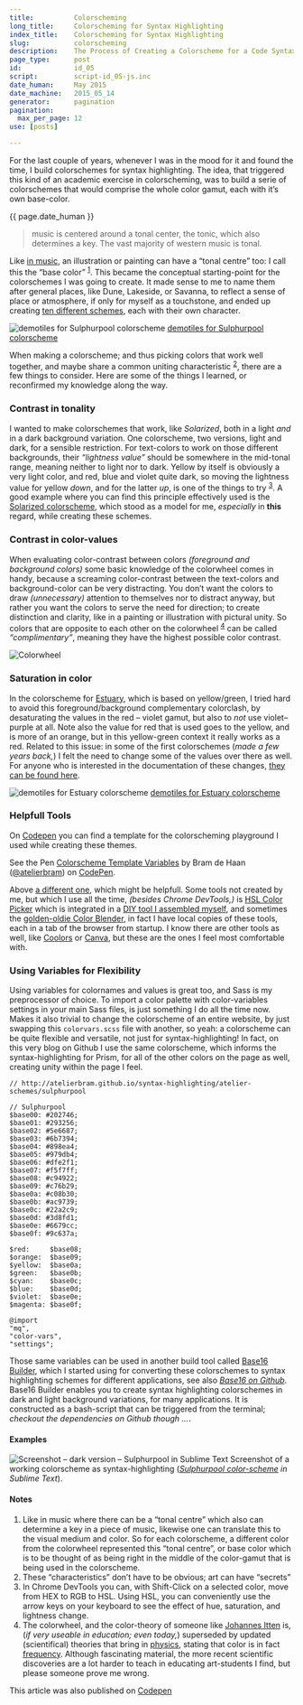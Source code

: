 ```yaml
---
title:          Colorscheming
long_title:     Colorscheming for Syntax Highlighting
index_title:    Colorscheming for Syntax Highlighting
slug:           colorscheming
description:    The Process of Creating a Colorscheme for a Code Syntax Highlighting Theme
page_type:      post
id:             id_05
script:         script-id_05-js.inc
date_human:     May 2015
date_machine:   2015_05_14
generator:      pagination
pagination:
  max_per_page: 12
use: [posts]

---
```


For the last couple of years, whenever I was in the mood for it and found the time, I build colorschemes for syntax highlighting. The idea, that triggered this kind of an academic exercise in colorscheming, was to build a serie of colorschemes that would comprise the whole color gamut, each with it’s own base-color.
<p class="publication-list__item__meta"><time datetime="{{ page.date_machine|replace({'_':'-'}) }}">{{ page.date_human }}</time></p>

> music is centered around a tonal center, the tonic, which also determines a key. The vast majority of western music is tonal.

Like [in music](http://elements-of-music.com/tonality.html#theelement), an illustration or painting can have a “tonal centre” too: I call this the “base color” <sup><a href="#note-1" class="sup-link" id="supLink1">1</a></sup>. This became the conceptual starting-point for the colorschemes I was going to create. It made sense to me to name them after general places, like Dune, Lakeside, or Savanna, to reflect a sense of place or atmosphere, if only for myself as a touchstone, and ended up creating [ten different schemes](http://atelierbram.github.io/syntax-highlighting/atelier-schemes/), each with their own character.

![demotiles for Sulphurpool colorscheme](http://atelierbram.github.io/syntax-highlighting/assets/img/svg/atelierschemes-demotiles-sulphurpool_1200x300.svg)
[demotiles for Sulphurpool colorscheme](http://atelierbram.github.io/syntax-highlighting/atelier-schemes/sulphurpool)

When making a colorscheme; and thus picking colors that work well together, and maybe share a common uniting characteristic <sup><a href="#note-2" class="sup-link" id="supLink2">2</a></sup>, there are a few things to consider. Here are some of the things I learned, or reconfirmed my knowledge along the way.

### Contrast in tonality
I wanted to make colorschemes that work, like _Solarized_, both in a light _and_ in a dark background variation. One colorscheme, two versions, light and dark, for a sensible restriction. For text-colors to work on those different backgrounds, their _“lightness value”_ should be somewhere in the mid-tonal range, meaning neither to light nor to dark. Yellow by itself is obviously a very light color, and red, blue and violet quite dark, so moving the lightness value for yellow _down_, and for the latter _up_, is one of the things to try <sup><a href="#note-3" class="sup-link" id="supLink3">3</a></sup>. A good example where you can find this principle effectively used is the [Solarized colorscheme](http://ethanschoonover.com/solarized), which stood as a model for me, _especially_ in **this** regard, while creating these schemes.

### Contrast in color-values
When evaluating color-contrast between colors _(foreground and background colors)_ some basic knowledge of the colorwheel comes in handy, because a screaming color-contrast between the text-colors and background-color can be very distracting. You don’t want the colors to draw _(unnecessary)_ attention to themselves nor to distract anyway, but rather you want the colors to serve the need for direction; to create distinction and clarity, like in a painting or illustration with pictural unity. So colors that are opposite to each other on the colorwheel <sup><a href="#note-4" class="sup-link" id="supLink4">4</a></sup> can be called _“complimentary”_, meaning they have the highest possible color contrast.

![Colorwheel](http://atelierbram.github.io/img/svg/colorwheel.svg)

### Saturation in color
In the colorscheme for [Estuary](http://atelierbram.github.io/syntax-highlighting/atelier-schemes/estuary), which is based on yellow/green, I tried hard to avoid this foreground/background complementary colorclash, by desaturating the values in the red – violet gamut, but also to _not_ use violet–purple at all. Note also the value for red that is used goes to the yellow, and is more of an orange, but in this yellow-green context it really works as a red. Related to this issue: in some of the first colorschemes (_made a few years back,_) I felt the need to change some of the values over there as well. For anyone who is interested in the documentation of these changes, [they can be found here](http://atelierbram.github.io/syntax-highlighting/atelier-schemes/demo/changes-03-2015.html).

![demotiles for Estuary colorscheme](http://atelierbram.github.io/syntax-highlighting/assets/img/svg/atelierschemes-demotiles-estuary_1200x300.svg)
[demotiles for Estuary colorscheme](http://atelierbram.github.io/syntax-highlighting/atelier-schemes/estuary)

### Helpfull Tools
On [Codepen](http://codepen.io/atelierbram/pen/JnbIt) you can find a template for the colorscheming playground I used while creating these themes.

<p data-height="672" data-theme-id="71" data-slug-hash="ogXNjj" data-default-tab="result" data-user="atelierbram" class='codepen'>See the Pen <a href='http://codepen.io/atelierbram/pen/ogXNjj/'>Colorscheme Template Variables</a> by Bram de Haan (<a href='http://codepen.io/atelierbram'>@atelierbram</a>) on <a href='http://codepen.io'>CodePen</a>.</p>
<script async src="//assets.codepen.io/assets/embed/ei.js"></script>

Above [a different one](http://codepen.io/atelierbram/pen/ogXNjj), which might be helpfull. Some tools not created by me, but which I use all the time, _(besides Chrome DevTools,)_ is [HSL Color Picker](http://hslpicker.com/) which is integrated in a [DIY tool I assembled myself](http://atelierbram.github.io/c-tiles16/colorscheming/#7b8a8e), and sometimes the [golden-oldie Color Blender](http://meyerweb.com/eric/tools/color-blend/), in fact I have local copies of these tools, each in a tab of the browser from startup. I know there are other tools as well, like <a href="https://coolors.co/app/">Coolors</a> or <a href="https://www.canva.com/colors/">Canva</a>, but these are the ones I feel most comfortable with.

### Using Variables for Flexibility
Using variables for colornames and values is great too, and Sass is my preprocessor of choice. To import a color palette with color-variables settings in your main Sass files, is just something I do all the time now. Makes it also trivial to change the colorscheme of an entire website, by just swapping this `colorvars.scss` file with another, so yeah: a colorscheme can be quite flexible and versatile, not just for syntax-highlighting! In fact, on this very blog on Github I use the same colorscheme, which informs the syntax-highlighting for Prism, for all of the other colors on the page as well, creating unity within the page I feel.

```language-scss
// http://atelierbram.github.io/syntax-highlighting/atelier-schemes/sulphurpool

// Sulphurpool
$base00: #202746;
$base01: #293256;
$base02: #5e6687;
$base03: #6b7394;
$base04: #898ea4;
$base05: #979db4;
$base06: #dfe2f1;
$base07: #f5f7ff;
$base08: #c94922;
$base09: #c76b29;
$base0a: #c08b30;
$base0b: #ac9739;
$base0c: #22a2c9;
$base0d: #3d8fd1;
$base0e: #6679cc;
$base0f: #9c637a;

$red:     $base08;
$orange:  $base09;
$yellow:  $base0a;
$green:   $base0b;
$cyan:    $base0c;
$blue:    $base0d;
$violet:  $base0e;
$magenta: $base0f;
```

```language-scss
@import
"mq",
"color-vars",
"settings";
```

Those same variables can be used in another build tool called [Base16 Builder](https://github.com/chriskempson/base16-builder), which I started using for converting these colorschemes to syntax highlighting schemes for different applications, see also _[Base16 on Github](https://github.com/chriskempson/base16)_. Base16 Builder enables you to create syntax highlighting colorschemes in dark and light background variations, for many applications. It is constructed as a bash-script that can be triggered from the terminal; _checkout the dependencies on Github though ..._.

#### Examples
  ![Screenshot – dark version – Sulphurpool in Sublime Text](https://atelierbram.github.io/syntax-highlighting/assets/img/sulphurpool-dark_sublime_640x425.png) Screenshot of a working colorscheme as syntax-highlighting (_[Sulphurpool color-scheme](http://atelierbram.github.io/syntax-highlighting/atelier-schemes/sulphurpool) in Sublime Text_).

#### Notes
1. <span id="note-1">Like in music where there can be a “tonal centre” which also can determine a key in a piece of music, likewise one can translate this to the visual medium and color. So for each colorscheme, a different color from the colorwheel represented this “tonal centre”, or base color which is to be thought of as being right in the middle of the color-gamut that is being used in the colorscheme.</span>
1. <span id="note-2">These “characteristics” don’t have to be obvious; art can have “secrets” </span>
1. <span id="note-3">In Chrome DevTools you can, with Shift-Click on a selected color, move from HEX to RGB to HSL. Using HSL, you can conveniently use the arrow keys on your keyboard to see the effect of hue, saturation, and lightness change.</span>
1. <span id="note-4">The colorwheel, and the color-theory of someone like [Johannes Itten](http://www.worqx.com/color/itten.htm) is, (_if very useable in education; even today,_) superseded by updated (scientifical) theories that bring in [physics](http://physics.info/color/), stating that color is in fact [frequency](http://www.marktaw.com/design/ColorTheorya.html). Although fascinating material, the more recent scientific discoveries are a lot harder to teach in educating art-students I find, but please someone prove me wrong.</span>

<span class="note">This article was also published on [Codepen](http://codepen.io/atelierbram/post/colorscheming)</span>
